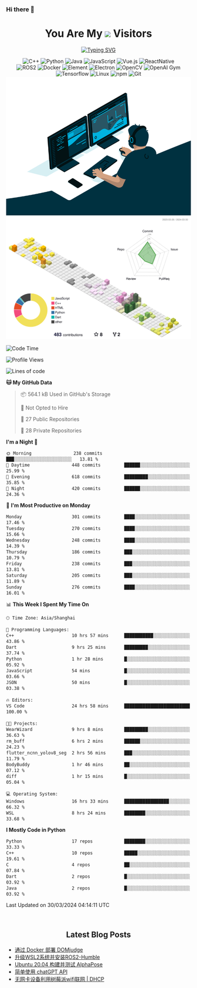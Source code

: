 ### Hi there 👋

<div align="center">
  <h1>
    You Are My <img src="https://profile-counter.glitch.me/fateryu/count.svg"> Visitors
  </h1>
  <!--<img align="center" src="https://github-readme-stats-git-masterrstaa-rickstaa.vercel.app/api?username=FaterYU&show_icons=true&count_private=true"/>-->

  <a href="https://git.io/typing-svg"><img src="https://readme-typing-svg.demolab.com?font=Fira+Code&pause=500&center=true&vCenter=true&random=false&width=435&lines=Talk+is+cheap.+Show+me+the+code." alt="Typing SVG" /></a>

  <img src="https://img.shields.io/badge/C++-512BD4?style=flat-square&logo=cplusplus&logoColor=ffffff" alt="C++">
  <img src="https://img.shields.io/badge/-Python-37A6AB?style=flat-square&logo=python&logoColor=ffffff" alt="Python">
  <img src="https://img.shields.io/badge/-Java-007396?style=flat-square&logo=java&logoColor=ffffff" alt="Java">
  <img src="https://img.shields.io/badge/JavaScript-F7DF1E?style=flat-square&logo=JavaScript&logoColor=ffffff" alt="JavaScript">
  <img src="https://img.shields.io/badge/-Vue.js-4FC08D?style=flat-square&logo=Vue.js&logoColor=ffffff" alt="Vue.js">
  <img src="https://img.shields.io/badge/ReactNative-813144?style=flat-square&logo=react&logoColor=ffffff" alt="ReactNative">
  </br>
  <img src="https://img.shields.io/badge/-ROS2-8DD6F9?style=flat-square&logo=ros&logoColor=ffffff" alt="ROS2">
  <img src="https://img.shields.io/badge/Docker-2496ED?style=flat-square&logo=docker&logoColor=ffffff" alt="Docker">
  <img src="https://img.shields.io/badge/-Element-02845A?style=flat-square&logo=electron&logoColor=ffffff" alt="Element">
  <img src="https://img.shields.io/badge/-Electron-002D71?style=flat-square&logo=element&logoColor=ffffff" alt="Electron">
  <img src="https://img.shields.io/badge/-OpenCV-361522?style=flat-square&logo=opencv&logoColor=ffffff" alt="OpenCV">
  <img src="https://img.shields.io/badge/-OpenAIGym-91302E?style=flat-square&logo=openaigym&logoColor=ffffff" alt="OpenAI Gym">
  </br>
  <img src="https://img.shields.io/badge/-Tensorflow-204366?style=flat-square&logo=tensorflow&logoColor=ffffff" alt="Tensorflow">
  <img src="https://img.shields.io/badge/-Linux-333333?style=flat-square&logo=linux&logoColor=white" alt="Linux">
  <img src="https://img.shields.io/badge/-NPM-CB3837?style=flat-square&logo=npm&logoColor=white" alt="npm">
  <img src="https://img.shields.io/badge/-Git-f05032?style=flat-square&logo=git&logoColor=white" alt="Git">
  </br>
  <img alt="GIF" src="./code.gif?raw=true" />
  </br>
  <!--<img src="https://github-readme-stats.vercel.app/api/top-langs/?username=fateryu&hide=HTML&langs_count=5">-->
  <img src="./profile-3d-contrib/profile-south-season-animate.svg">
  </br>
</div>

<!--START_SECTION:waka-->
![Code Time](http://img.shields.io/badge/Code%20Time-222%20hrs%2018%20mins-blue)

![Profile Views](http://img.shields.io/badge/Profile%20Views-1-blue)

![Lines of code](https://img.shields.io/badge/From%20Hello%20World%20I%27ve%20Written-13.9%20million%20lines%20of%20code-blue)

**🐱 My GitHub Data** 

> 📦 564.1 kB Used in GitHub's Storage 
 > 
> 🚫 Not Opted to Hire
 > 
> 📜 27 Public Repositories 
 > 
> 🔑 28 Private Repositories 
 > 
**I'm a Night 🦉** 

```text
🌞 Morning                238 commits         ███░░░░░░░░░░░░░░░░░░░░░░   13.81 % 
🌆 Daytime                448 commits         ██████░░░░░░░░░░░░░░░░░░░   25.99 % 
🌃 Evening                618 commits         █████████░░░░░░░░░░░░░░░░   35.85 % 
🌙 Night                  420 commits         ██████░░░░░░░░░░░░░░░░░░░   24.36 % 
```
📅 **I'm Most Productive on Monday** 

```text
Monday                   301 commits         ████░░░░░░░░░░░░░░░░░░░░░   17.46 % 
Tuesday                  270 commits         ████░░░░░░░░░░░░░░░░░░░░░   15.66 % 
Wednesday                248 commits         ████░░░░░░░░░░░░░░░░░░░░░   14.39 % 
Thursday                 186 commits         ███░░░░░░░░░░░░░░░░░░░░░░   10.79 % 
Friday                   238 commits         ███░░░░░░░░░░░░░░░░░░░░░░   13.81 % 
Saturday                 205 commits         ███░░░░░░░░░░░░░░░░░░░░░░   11.89 % 
Sunday                   276 commits         ████░░░░░░░░░░░░░░░░░░░░░   16.01 % 
```


📊 **This Week I Spent My Time On** 

```text
🕑︎ Time Zone: Asia/Shanghai

💬 Programming Languages: 
C++                      10 hrs 57 mins      ███████████░░░░░░░░░░░░░░   43.86 % 
Dart                     9 hrs 25 mins       █████████░░░░░░░░░░░░░░░░   37.74 % 
Python                   1 hr 28 mins        █░░░░░░░░░░░░░░░░░░░░░░░░   05.92 % 
JavaScript               54 mins             █░░░░░░░░░░░░░░░░░░░░░░░░   03.66 % 
JSON                     50 mins             █░░░░░░░░░░░░░░░░░░░░░░░░   03.38 % 

🔥 Editors: 
VS Code                  24 hrs 58 mins      █████████████████████████   100.00 % 

🐱‍💻 Projects: 
WearWizard               9 hrs 8 mins        █████████░░░░░░░░░░░░░░░░   36.63 % 
rm_buff                  6 hrs 2 mins        ██████░░░░░░░░░░░░░░░░░░░   24.23 % 
flutter_ncnn_yolov8_seg  2 hrs 56 mins       ███░░░░░░░░░░░░░░░░░░░░░░   11.79 % 
BodyBuddy                1 hr 46 mins        ██░░░░░░░░░░░░░░░░░░░░░░░   07.12 % 
diff                     1 hr 15 mins        █░░░░░░░░░░░░░░░░░░░░░░░░   05.04 % 

💻 Operating System: 
Windows                  16 hrs 33 mins      █████████████████░░░░░░░░   66.32 % 
WSL                      8 hrs 24 mins       ████████░░░░░░░░░░░░░░░░░   33.68 % 
```

**I Mostly Code in Python** 

```text
Python                   17 repos            ████████░░░░░░░░░░░░░░░░░   33.33 % 
C++                      10 repos            █████░░░░░░░░░░░░░░░░░░░░   19.61 % 
C                        4 repos             ██░░░░░░░░░░░░░░░░░░░░░░░   07.84 % 
Dart                     2 repos             █░░░░░░░░░░░░░░░░░░░░░░░░   03.92 % 
Java                     2 repos             █░░░░░░░░░░░░░░░░░░░░░░░░   03.92 % 
```




 Last Updated on 30/03/2024 04:14:11 UTC
<!--END_SECTION:waka-->

<div align="center">
  </br>
  <h2>
    Latest Blog Posts
  </h2>
</div>

<!-- BLOGPOSTS:START -->
- [通过 Docker 部署 DOMjudge](https://fater.top/record/domjudge-docker-config/)
- [升级WSL2系统并安装ROS2-Humble](https://fater.top/record/upgrade-wsl-system-install-ros2-humble/)
- [Ubuntu 20.04 构建并测试 AlphaPose](https://fater.top/usage/build-test-alphapose/)
- [简单使用 chatGPT API](https://fater.top/usage/use-chatgpt-api/)
- [无网卡设备利用树莓派wifi联网 | DHCP](https://fater.top/record/raspi-relay-wifi/)
<!-- BLOGPOSTS:END -->
